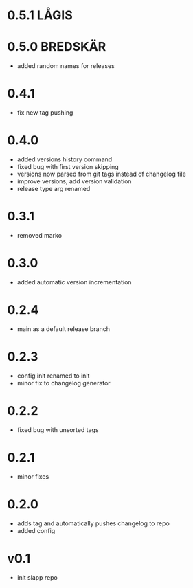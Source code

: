 0.5.1 LÅGIS
==========


0.5.0 BREDSKÄR
==========
* added random names for releases

0.4.1
==========
* fix new tag pushing

0.4.0
==========
* added versions history command
* fixed bug with first version skipping
* versions now parsed from git tags instead of changelog file
* improve versions, add version validation 
* release type arg renamed

0.3.1
==========
* removed marko

0.3.0
==========
* added automatic version incrementation

0.2.4
==========
* main as a default release branch

0.2.3
==========
* config init renamed to init
* minor fix to changelog generator

0.2.2
==========
* fixed bug with unsorted tags

0.2.1
==========
* minor fixes

0.2.0
==========
* adds tag and automatically pushes changelog to repo
* added config

v0.1
==========
* init slapp repo
